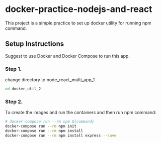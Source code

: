 # docker-practice-nodejs-and-react
This project is a simple practice to set up docker utility for running npm command.

## Setup Instructions
Suggest to use Docker and Docker Compose to run this app.


### Step 1.
change directory to node_react_multi_app_1
```bash
cd docker_util_2
```

### Step 2.
To create the images and run the containers and then run npm command:
```bash
# docker-compose run --rm npm ${command}
docker-compose run --rm npm init 
docker-compose run --rm npm install 
docker-compose run --rm npm install express --save 
```

